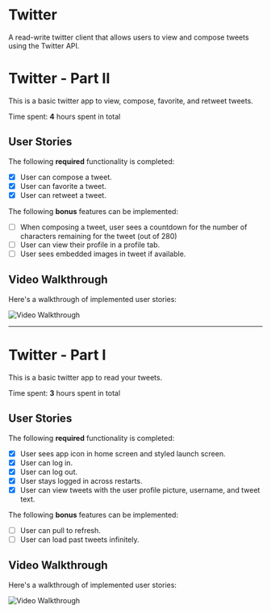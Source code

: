 # Twitter
A read-write twitter client that allows users to view and compose tweets using the Twitter API.

# Twitter - Part II

This is a basic twitter app to view, compose, favorite, and retweet tweets.

Time spent: **4** hours spent in total

## User Stories

The following **required** functionality is completed:

- [x] User can compose a tweet.
- [x] User can favorite a tweet.
- [x] User can retweet a tweet.

The following **bonus** features can be implemented:

- [ ] When composing a tweet, user sees a countdown for the number of characters remaining for the tweet (out of 280)
- [ ] User can view their profile in a profile tab.
- [ ] User sees embedded images in tweet if available.

## Video Walkthrough

Here's a walkthrough of implemented user stories:

<img src='http://g.recordit.co/KnkLvKwFe8.gif' title='Video Walkthrough' width='' alt='Video Walkthrough' />

---

# Twitter - Part I

This is a basic twitter app to read your tweets.

Time spent: **3** hours spent in total

## User Stories

The following **required** functionality is completed:

- [x] User sees app icon in home screen and styled launch screen.
- [x] User can log in.
- [x] User can log out.
- [x] User stays logged in across restarts.
- [x] User can view tweets with the user profile picture, username, and tweet text.

The following **bonus** features can be implemented:

- [ ] User can pull to refresh.
- [ ] User can load past tweets infinitely.

## Video Walkthrough

Here's a walkthrough of implemented user stories:

<img src='http://g.recordit.co/n2LCosobVZ.gif' title='Video Walkthrough' width='' alt='Video Walkthrough' />

